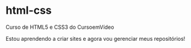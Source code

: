 # html-css
 Curso de HTML5 e CSS3 do CursoemVídeo

Estou aprendendo a criar sites e agora vou gerenciar meus repositórios!